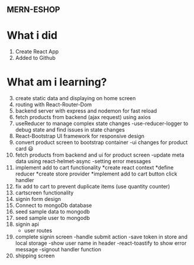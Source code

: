 ## MERN-ESHOP

# What i did

1. Create React App
2. Added to Github

# What am i learning?

3. create static data and displaying on home screen
4. routing with React-Router-Dom
5. backend server with express and nodemon for fast reload
6. fetch products from backend (ajax request) using axios
7. useReducer to manage complex state changes
   -use-reducer-logger to debug state and find issues in state changes
8. React-Bootstrap UI framework for responsive design
9. convert product screen to bootstrap container
   -ui changes for product card :smiley:
10. fetch products from backend and ui for product screen
    -update meta data using react-helmet-async
    -setting error messages
11. implement add to cart functionality
    *create react context
    *define reducer
    *create store provider
    *implement add to cart button click handler
12. fix add to cart to prevent duplicate items (use quantity counter)
13. cartscreen functionality
14. signin form design
15. Connect to mongoDb database
16. seed sample data to mongodb
17. seed sample user to mongodb
18. signin api
    - user routes
19. complete signin screen
    -handle submit action
    -save token in store and local storage
    -show user name in header
    -react-toastify to show error message
    -signout handler function
20. shipping screen
